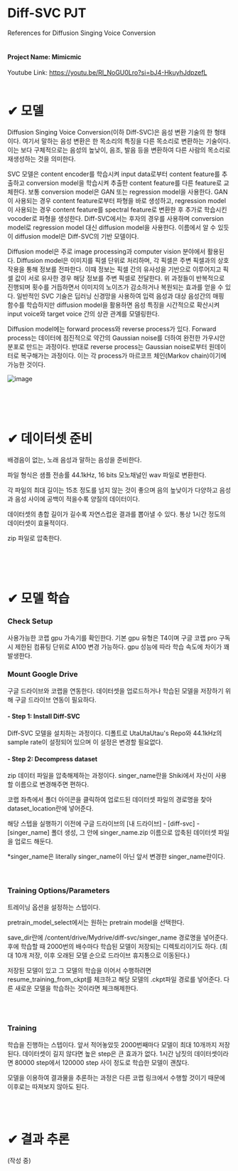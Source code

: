 # Diff-SVC PJT

References for Diffusion Singing Voice Conversion <br/><br/>

<h4> Project Name: Mimicmic </h4>

Youtube Link: https://youtu.be/RI_NoGU0Lro?si=bJ4-HkuyhJdpzefL <br/><br/>

<h1> ✔ 모델 </h1>

Diffusion Singing Voice Conversion(이하  Diff-SVC)은 음성 변환 기술의 한 형태이다. 여기서 말하는 음성 변환은 한 목소리의 특징을 다른 목소리로 변환하는 기술이다. 이는 보다 구체적으로는 음성의 높낮이, 음조, 발음 등을 변환하여 다른 사람의 목소리로 재생성하는 것을 의미한다.

 

SVC 모델은 content encoder를 학습시켜 input data로부터 content feature를 추출하고 conversion model을 학습시켜 추출한 content feature를 다른 feature로 교체한다. 보통 conversion model은 GAN 또는 regression model을 사용한다. GAN이 사용되는 경우 content feature로부터 파형을 바로 생성하고, regression model이 사용되는 경우 content feature를 spectral feature로 변환한 후 추가로 학습시킨 vocoder로 파형을 생성한다. Diff-SVC에서는 후자의 경우를 사용하며 conversion model로 regression model 대신 diffusion model을 사용한다. 이름에서 알 수 있듯이 diffusion model은 Diff-SVC의 기반 모델이다.

 

Diffusion model은 주로 image processing과 computer vision 분야에서 활용된다. Diffusion model은 이미지를 픽셀 단위로 처리하며, 각 픽셀은 주변 픽셀과의 상호 작용을 통해 정보를 전파한다. 이때 정보는 픽셀 간의 유사성을 기반으로 이루어지고 픽셀 값이 서로 유사한 경우 해당 정보를 주변 픽셀로 전달한다. 위 과정들이 반복적으로 진행되며 횟수를 거듭하면서 이미지의 노이즈가 감소하거나 복원되는 효과를 얻을 수 있다. 일반적인 SVC 기술은 딥러닝 신경망을 사용하여 입력 음성과 대상 음성간의 매핑 함수를 학습하지만 diffusion model을 활용하면 음성 특징을 시간적으로 확산시켜 input voice와 target voice 간의 상관 관계를 모델링한다.

 

Diffusion model에는 forward process와 reverse process가 있다. Forward process는 데이터에 점진적으로 약간의 Gaussian noise를 더하여 완전한 가우시안 분포로 만드는 과정이다. 반대로 reverse process는 Gaussian noise로부터 원데이터로 복구해가는 과정이다. 이는 각 process가 마르코프 체인(Markov chain)이기에 가능한 것이다.
<br/>

![image](https://github.com/ohsopp/Diff-SVC/assets/28973935/a1e23a69-bde5-4621-bf64-9136f5a5aedb)


<br/><br/><br/>

 

<h1> ✔ 데이터셋 준비 </h1>
배경음이 없는, 노래 음성과 말하는 음성을 준비한다.

파일 형식은 샘플 전송률 44.1kHz, 16 bits 모노채널인 wav 파일로 변환한다.

각 파일의 최대 길이는 15초 정도를 넘지 않는 것이 좋으며 음의 높낮이가 다양하고 음성과 음성 사이에 공백이 적을수록 양질의 데이터이다.

데이터셋의 총합 길이가 길수록 자연스럽운 결과를 뽑아낼 수 있다. 통상 1시간 정도의 데이터셋이 효율적이다.

zip 파일로 압축한다.

<br/><br/><br/>
 


<h1> ✔ 모델 학습 </h1>
<h3> Check Setup </h3>

사용가능한 코랩 gpu 가속기를 확인한다. 기본 gpu 유형은 T4이며 구글 코랩 pro 구독시 제한된 컴퓨팅 단위로 A100 변경 가능하다. gpu 성능에 따라 학습 속도에 차이가 꽤 발생한다.

 

<h3> Mount Google Drive </h3>

구글 드라이브와 코랩을 연동한다. 데이터셋을 업로드하거나 학습된 모델을 저장하기 위해 구글 드라이브 연동이 필요하다.



<h4> - Step 1: Install Diff-SVC </h4>
Diff-SVC 모델을 설치하는 과정이다. 디폴트로 UtaUtaUtau's Repo와 44.1kHz의 sample rate이 설정되어 있으며 이 설정은 변경할 필요없다.
<br/>
 
<h4> - Step 2: Decompress dataset </h4>
zip 데이터 파일을 압축해제하는 과정이다. singer_name란을 Shiki에서 자신이 사용할 이름으로 변경해주면 편하다.

코랩 좌측에서 폴더 아이콘을 클릭하여 업로드된 데이터셋 파일의 경로명을 찾아 dataset_location란에 넣어준다.

해당 스텝을 실행하기 이전에 구글 드라이브의 [내 드라이브] - [diff-svc] - [singer_name] 폴더 생성, 그 안에 singer_name.zip 이름으로 압축된 데이터셋 파일을 업로드 해둔다.

*singer_name은 literally singer_name이 아닌 앞서 변경한 singer_name란이다.
<br/><br/><br/>
 

<h3> Training Options/Parameters </h3>

트레이닝 옵션을 설정하는 스텝이다.

pretrain_model_select에서는 원하는 pretrain model을 선택한다.

save_dir란에 /content/drive/Mydrive/diff-svc/singer_name 경로명을 넣어준다. 후에 학습할 때 2000번의 배수마다 학습된 모델이 저장되는 디렉토리이기도 하다. (최대 10개 저장, 이후 오래된 모델 순으로 드라이브 휴지통으로 이동된다.)

저장된 모델이 있고 그 모델의 학습을 이어서 수행하려면 resume_training_from_ckpt를 체크하고 해당 모델의 .ckpt파일 경로를 넣어준다. 다른 새로운 모델을 학습하는 것이라면 체크해제한다.

<br/><br/>
<h3> Training </h3>

학습을 진행하는 스텝이다. 앞서 적어놓았듯 2000번째마다 모델이 최대 10개까지 저장된다. 데이터셋이 길지 않다면 높은 step은 큰 효과가 없다. 1시간 남짓의 데이터셋이라면 80000 step에서 120000 step 사이 정도로 학습한 모델이 괜찮다.

 

 

모델을 이용하여 결과물을 추론하는 과정은 다른 코랩 링크에서 수행할 것이기 때문에 이후로는 따져보지 않아도 된다.

 <br/><br/>


<h1> ✔ 결과 추론 </h1>
(작성 중)
